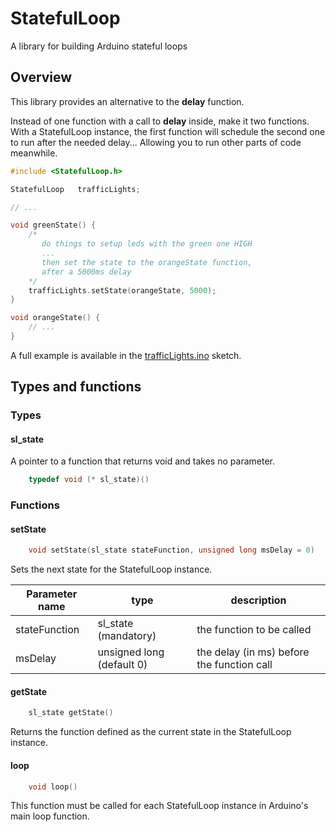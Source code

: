# StatefulLoop
A library for building Arduino stateful loops

## Overview

This library provides an alternative to the **delay** function.

Instead of one function with a call to **delay** inside, make it two functions. With a StatefulLoop instance, the first function will schedule the second one to run after the needed delay... Allowing you to run other parts of code meanwhile.

```c++
#include <StatefulLoop.h>

StatefulLoop   trafficLights;

// ...

void greenState() {
    /*
       do things to setup leds with the green one HIGH
       ...
       then set the state to the orangeState function,
       after a 5000ms delay
    */
    trafficLights.setState(orangeState, 5000);
}

void orangeState() {
    // ...
}
```

A full example is available in the [trafficLights.ino](https://github.com/dj3c1t/StatefulLoop/blob/master/example/trafficLights.ino) sketch.

## Types and functions

### Types

#### sl_state

A pointer to a function that returns void and takes no parameter.

```c++
    typedef void (* sl_state)()
```

### Functions

#### setState

```c++
    void setState(sl_state stateFunction, unsigned long msDelay = 0)
```

Sets the next state for the StatefulLoop instance.

| Parameter name | type                      | description                                |
|----------------|---------------------------|--------------------------------------------|
| stateFunction  | sl_state      (mandatory) | the function to be called                  |
| msDelay        | unsigned long (default 0) | the delay (in ms) before the function call |

#### getState

```c++
    sl_state getState()
```

Returns the function defined as the current state in the StatefulLoop instance.

#### loop

```c++
    void loop()
```

This function must be called for each StatefulLoop instance in Arduino's main loop function.
